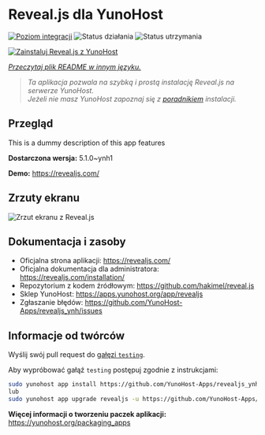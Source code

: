 <!--
To README zostało automatycznie wygenerowane przez <https://github.com/YunoHost/apps/tree/master/tools/readme_generator>
Nie powinno być ono edytowane ręcznie.
-->

# Reveal.js dla YunoHost

[![Poziom integracji](https://apps.yunohost.org/badge/integration/revealjs)](https://ci-apps.yunohost.org/ci/apps/revealjs/)
![Status działania](https://apps.yunohost.org/badge/state/revealjs)
![Status utrzymania](https://apps.yunohost.org/badge/maintained/revealjs)

[![Zainstaluj Reveal.js z YunoHost](https://install-app.yunohost.org/install-with-yunohost.svg)](https://install-app.yunohost.org/?app=revealjs)

*[Przeczytaj plik README w innym języku.](./ALL_README.md)*

> *Ta aplikacja pozwala na szybką i prostą instalację Reveal.js na serwerze YunoHost.*  
> *Jeżeli nie masz YunoHost zapoznaj się z [poradnikiem](https://yunohost.org/install) instalacji.*

## Przegląd

This is a dummy description of this app features


**Dostarczona wersja:** 5.1.0~ynh1

**Demo:** <https://revealjs.com/>

## Zrzuty ekranu

![Zrzut ekranu z Reveal.js](./doc/screenshots/example.jpg)

## Dokumentacja i zasoby

- Oficjalna strona aplikacji: <https://revealjs.com/>
- Oficjalna dokumentacja dla administratora: <https://revealjs.com/installation/>
- Repozytorium z kodem źródłowym: <https://github.com/hakimel/reveal.js>
- Sklep YunoHost: <https://apps.yunohost.org/app/revealjs>
- Zgłaszanie błędów: <https://github.com/YunoHost-Apps/revealjs_ynh/issues>

## Informacje od twórców

Wyślij swój pull request do [gałęzi `testing`](https://github.com/YunoHost-Apps/revealjs_ynh/tree/testing).

Aby wypróbować gałąź `testing` postępuj zgodnie z instrukcjami:

```bash
sudo yunohost app install https://github.com/YunoHost-Apps/revealjs_ynh/tree/testing --debug
lub
sudo yunohost app upgrade revealjs -u https://github.com/YunoHost-Apps/revealjs_ynh/tree/testing --debug
```

**Więcej informacji o tworzeniu paczek aplikacji:** <https://yunohost.org/packaging_apps>
